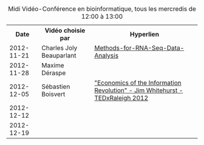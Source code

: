 <table>
  <caption>Midi Vidéo-Conférence en bioinformatique, tous les mercredis de 12:00 à 13:00</caption>
  <tr>
    <th>Date</th>
    <th>Vidéo choisie par</th>
    <th>Hyperlien</th>
  </tr>
  <tr>
     <td>2012-11-21</td>
     <td>Charles Joly Beauparlant</td>
     <td>
     <a href="http://www.ngsleaders.org/Events/Calendar/Webinar--Methods-for-RNA-Seq-Data-Analysis/">Methods-for-RNA-Seq-Data-Analysis</a></td>
  </tr>
  <tr>
     <td>2012-11-28</td>
     <td>Maxime Déraspe</td>
     <td></td>
  <tr>
     <td>2012-12-05</td>
     <td>Sébastien Boisvert</td>
     <td>
     <a href="http://www.youtube.com/watch?v=6ag8DiOWG1I">"Economics of the Information Revolution" - Jim Whitehurst - TEDxRaleigh 2012</a></td>
  </tr>
  <tr>
     <td>2012-12-12</td>
     <td></td>
     <td></td>
  <tr>
  <tr>
     <td>2012-12-19</td>
     <td></td>
     <td></td>
  <tr>
</table>
